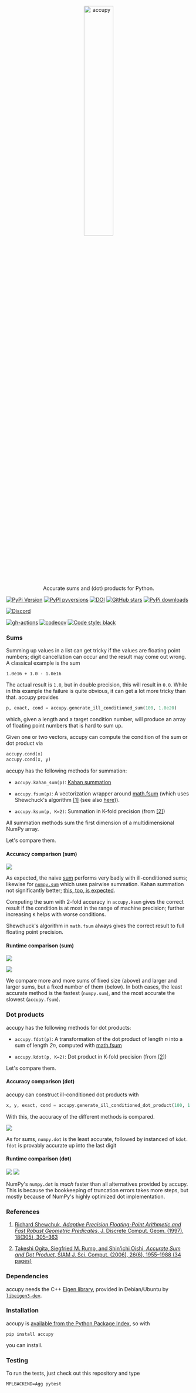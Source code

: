 <p align="center">
  <a href="https://github.com/nschloe/accupy"><img alt="accupy" src="https://nschloe.github.io/accupy/logo-with-text.svg" width="40%"></a>
  <p align="center">Accurate sums and (dot) products for Python.</p>
</p>

[![PyPi Version](https://img.shields.io/pypi/v/accupy.svg?style=flat-square)](https://pypi.org/project/accupy)
[![PyPI pyversions](https://img.shields.io/pypi/pyversions/accupy.svg?style=flat-square)](https://pypi.org/pypi/accupy/)
[![DOI](https://zenodo.org/badge/DOI/10.5281/zenodo.1185173.svg?style=flat-square)](https://doi.org/10.5281/zenodo.1185173)
[![GitHub stars](https://img.shields.io/github/stars/nschloe/accupy.svg?style=flat-square&logo=github&label=Stars&logoColor=white)](https://github.com/nschloe/accupy)
[![PyPi downloads](https://img.shields.io/pypi/dm/accupy.svg?style=flat-square)](https://pypistats.org/packages/accupy)

[![Discord](https://img.shields.io/static/v1?logo=discord&label=chat&message=on%20discord&color=7289da&style=flat-square)](https://discord.gg/hnTJ5MRX2Y)

[![gh-actions](https://img.shields.io/github/workflow/status/nschloe/accupy/ci?style=flat-square)](https://github.com/nschloe/accupy/actions?query=workflow%3Aci)
[![codecov](https://img.shields.io/codecov/c/github/nschloe/accupy.svg?style=flat-square)](https://codecov.io/gh/nschloe/accupy)
[![Code style: black](https://img.shields.io/badge/code%20style-black-000000.svg?style=flat-square)](https://github.com/psf/black)

### Sums

Summing up values in a list can get tricky if the values are floating point
numbers; digit cancellation can occur and the result may come out wrong. A
classical example is the sum

```
1.0e16 + 1.0 - 1.0e16
```

The actual result is `1.0`, but in double precision, this will result in `0.0`.
While in this example the failure is quite obvious, it can get a lot more
tricky than that. accupy provides

```python
p, exact, cond = accupy.generate_ill_conditioned_sum(100, 1.0e20)
```

which, given a length and a target condition number, will produce an array of
floating point numbers that is hard to sum up.

Given one or two vectors, accupy can compute the condition of the sum or dot product via

```python
accupy.cond(x)
accupy.cond(x, y)
```

accupy has the following methods for summation:

- `accupy.kahan_sum(p)`: [Kahan
  summation](https://en.wikipedia.org/wiki/Kahan_summation_algorithm)

- `accupy.fsum(p)`: A vectorization wrapper around
  [math.fsum](https://docs.python.org/3/library/math.html#math.fsum) (which
  uses Shewchuck's algorithm [[1]](#references) (see also
  [here](https://code.activestate.com/recipes/393090/))).

- `accupy.ksum(p, K=2)`: Summation in K-fold precision (from [[2]](#references))

All summation methods sum the first dimension of a multidimensional NumPy array.

Let's compare them.

#### Accuracy comparison (sum)

![](https://nschloe.github.io/accupy/accuracy-sum.svg)

As expected, the naive
[sum](https://docs.python.org/3/library/functions.html#sum) performs very badly
with ill-conditioned sums; likewise for
[`numpy.sum`](https://docs.scipy.org/doc/numpy/reference/generated/numpy.sum.html)
which uses pairwise summation. Kahan summation not significantly better; [this,
too, is
expected](https://en.wikipedia.org/wiki/Kahan_summation_algorithm#Accuracy).

Computing the sum with 2-fold accuracy in `accupy.ksum` gives the correct
result if the condition is at most in the range of machine precision; further
increasing `K` helps with worse conditions.

Shewchuck's algorithm in `math.fsum` always gives the correct result to full
floating point precision.

#### Runtime comparison (sum)

![](https://nschloe.github.io/accupy/speed-comparison1.svg)

![](https://nschloe.github.io/accupy/speed-comparison2.svg)

We compare more and more sums of fixed size (above) and larger and larger sums,
but a fixed number of them (below). In both cases, the least accurate method is
the fastest (`numpy.sum`), and the most accurate the slowest (`accupy.fsum`).

### Dot products

accupy has the following methods for dot products:

- `accupy.fdot(p)`: A transformation of the dot product of length _n_ into a
  sum of length _2n_, computed with
  [math.fsum](https://docs.python.org/3/library/math.html#math.fsum)

- `accupy.kdot(p, K=2)`: Dot product in K-fold precision (from
  [[2]](#references))

Let's compare them.

#### Accuracy comparison (dot)

accupy can construct ill-conditioned dot products with

```python
x, y, exact, cond = accupy.generate_ill_conditioned_dot_product(100, 1.0e20)
```

With this, the accuracy of the different methods is compared.

![](https://nschloe.github.io/accupy/accuracy-dot.svg)

As for sums, `numpy.dot` is the least accurate, followed by instanced of `kdot`.
`fdot` is provably accurate up into the last digit

#### Runtime comparison (dot)

![](https://nschloe.github.io/accupy/speed-comparison-dot1.svg)
![](https://nschloe.github.io/accupy/speed-comparison-dot2.svg)

NumPy's `numpy.dot` is _much_ faster than all alternatives provided by accupy.
This is because the bookkeeping of truncation errors takes more steps, but
mostly because of NumPy's highly optimized dot implementation.

### References

1. [Richard Shewchuk, _Adaptive Precision Floating-Point Arithmetic and Fast
   Robust Geometric Predicates_, J. Discrete Comput. Geom. (1997), 18(305),
   305–363](https://doi.org/10.1007/PL00009321)

2. [Takeshi Ogita, Siegfried M. Rump, and Shin'ichi Oishi, _Accurate Sum and Dot
   Product_, SIAM J. Sci. Comput. (2006), 26(6), 1955–1988 (34
   pages)](https://doi.org/10.1137/030601818)

### Dependencies

accupy needs the C++ [Eigen
library](http://eigen.tuxfamily.org/index.php?title=Main_Page), provided in
Debian/Ubuntu by
[`libeigen3-dev`](https://packages.ubuntu.com/search?keywords=libeigen3-dev).

### Installation

accupy is [available from the Python Package Index](https://pypi.org/project/accupy/), so with

```
pip install accupy
```

you can install.

### Testing

To run the tests, just check out this repository and type

```
MPLBACKEND=Agg pytest
```

